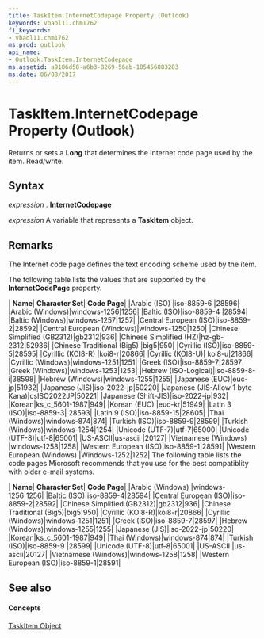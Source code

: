 ```yaml
---
title: TaskItem.InternetCodepage Property (Outlook)
keywords: vbaol11.chm1762
f1_keywords:
- vbaol11.chm1762
ms.prod: outlook
api_name:
- Outlook.TaskItem.InternetCodepage
ms.assetid: a9186d58-a6b3-8269-56ab-105456883283
ms.date: 06/08/2017
---
```



# TaskItem.InternetCodepage Property (Outlook)

Returns or sets a **Long** that determines the Internet code page used by the item. Read/write.


## Syntax

 _expression_ . **InternetCodepage**

 _expression_ A variable that represents a **TaskItem** object.


## Remarks

The Internet code page defines the text encoding scheme used by the item.

The following table lists the values that are supported by the **InternetCodePage** property.



| **Name**| **Character Set**| **Code Page**|
|Arabic (ISO) |iso-8859-6 |28596|
|Arabic (Windows)|windows-1256|1256|
|Baltic (ISO)|iso-8859-4 |28594|
|Baltic (Windows)|windows-1257|1257|
|Central European (ISO)|iso-8859-2|28592|
|Central European (Windows)|windows-1250|1250|
|Chinese Simplified (GB2312)|gb2312|936|
|Chinese Simplified (HZ)|hz-gb-2312|52936|
|Chinese Traditional (Big5) |big5|950|
|Cyrillic (ISO)|iso-8859-5|28595|
|Cyrillic (KOI8-R) |koi8-r|20866|
|Cyrillic (KOI8-U)| koi8-u|21866|
|Cyrillic (Windows)|windows-1251|1251|
|Greek (ISO)|iso-8859-7|28597|
|Greek (Windows)|windows-1253|1253|
|Hebrew (ISO-Logical)|iso-8859-8-i|38598|
|Hebrew (Windows)|windows-1255|1255|
|Japanese (EUC)|euc-jp|51932|
|Japanese (JIS)|iso-2022-jp|50220|
|Japanese (JIS-Allow 1 byte Kana)|csISO2022JP|50221|
|Japanese (Shift-JIS)|iso-2022-jp|932|
|Korean|ks_c_5601-1987|949|
|Korean (EUC) |euc-kr|51949|
|Latin 3 (ISO)|iso-8859-3| 28593|
|Latin 9 (ISO)|iso-8859-15|28605|
|Thai (Windows)|windows-874|874|
|Turkish (ISO)|iso-8859-9|28599|
|Turkish (Windows)|windows-1254|1254|
|Unicode (UTF-7)|utf-7|65000|
|Unicode (UTF-8)|utf-8|65001|
|US-ASCII|us-ascii |20127|
|Vietnamese (Windows) |windows-1258|1258|
|Western European (ISO)|iso-8859-1|28591|
|Western European (Windows) |Windows-1252|1252|
The following table lists the code pages Microsoft recommends that you use for the best compatiblity with older e-mail systems.



| **Name**| **Character Set**| **Code Page**|
|Arabic (Windows) |windows-1256|1256|
|Baltic (ISO)|iso-8859-4|28594|
|Central European (ISO)|iso-8859-2|28592|
|Chinese Simplified (GB2312)|gb2312|936|
|Chinese Traditional (Big5)|big5|950|
|Cyrillic (KOI8-R)|koi8-r|20866|
|Cyrillic (Windows)|windows-1251|1251|
|Greek (ISO)|iso-8859-7|28597|
|Hebrew (Windows)|windows-1255|1255|
|Japanese (JIS)|iso-2022-jp|50220|
|Korean|ks_c_5601-1987|949|
|Thai (Windows)|windows-874|874|
|Turkish (ISO)|iso-8859-9 |28599|
|Unicode (UTF-8)|utf-8|65001|
|US-ASCII |us-ascii|20127|
|Vietnamese (Windows)|windows-1258|1258|
|Western European (ISO)|iso-8859-1|28591|

## See also


#### Concepts


[TaskItem Object](taskitem-object-outlook.md)

